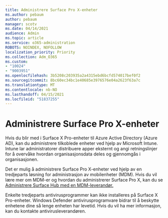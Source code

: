 ```yaml
---
title: Administrere Surface Pro X-enheter
ms.author: pebaum
author: pebaum
manager: scotv
ms.date: 04/14/2021
audience: Admin
ms.topic: article
ms.service: o365-administration
ROBOTS: NOINDEX, NOFOLLOW
localization_priority: Priority
ms.collection: Adm_O365
ms.custom:
- "10024"
- "9003951"
ms.openlocfilehash: 3b5208c203935a2a4315ebd6bcfd574017bef0f2
ms.sourcegitcommit: 8bc60ec34bc1e40685e3976576e04a2623f63a7c
ms.translationtype: MT
ms.contentlocale: nb-NO
ms.lasthandoff: 04/15/2021
ms.locfileid: "51837255"
---
```

# <a name="manage-surface-pro-x-devices"></a>Administrere Surface Pro X-enheter

Hvis du blir med i Surface X Pro-enheter til Azure Active Directory (Azure AD), kan du administrere tilkoblede enheter ved hjelp av Microsoft Intune. Intune lar administratorer distribuere apper eksternt og angi retningslinjer for å overvåke hvordan organisasjonsdata deles og gjennomgås i organisasjonen.

Det er mulig å administrere Surface Pro X-enheter ved hjelp av en tredjeparts løsning for administrasjon av mobilenheter (MDM). Hvis du vil lære mer om MDM-er og hvordan du administrerer Surface Pro X, kan du se [Administrere Surface Hub med en MDM-leverandør.](https://docs.microsoft.com/surface-hub/manage-settings-with-mdm-for-surface-hub)

Enkelte tredjeparts antivirusprogrammer kan ikke installeres på Surface X Pro-enheter. Windows Defender antivirusprogramvare bidrar til å beskytte enhetene dine så lenge enheten har levetid. Hvis du vil ha mer informasjon, kan du kontakte antivirusleverandøren.

